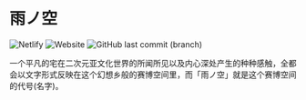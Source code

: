 # 雨ノ空

![Netlify](https://img.shields.io/netlify/f3c4fb67-82f4-4c0e-8e44-5343e0e83571?style=flat-square) ![Website](https://img.shields.io/website?down_color=red&style=flat-square&url=https%3A%2F%2Fkannadukiame.netlify.app%2F) ![GitHub last commit (branch)](https://img.shields.io/github/last-commit/KannadukiAme/kannadukiame-blog/master.svg?style=flat-square)

一个平凡的宅在二次元亚文化世界的所闻所见以及内心深处产生的种种感触，全都会以文字形式反映在这个幻想乡般的赛博空间里，而「雨ノ空」就是这个赛博空间的代号(名字)。